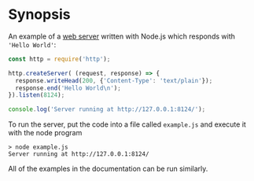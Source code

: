 # Synopsis

<!--type=misc-->

An example of a [web server][] written with Node.js which responds with
`'Hello World'`:

```js
const http = require('http');

http.createServer( (request, response) => {
  response.writeHead(200, {'Content-Type': 'text/plain'});
  response.end('Hello World\n');
}).listen(8124);

console.log('Server running at http://127.0.0.1:8124/');
```

To run the server, put the code into a file called `example.js` and execute
it with the node program

```
> node example.js
Server running at http://127.0.0.1:8124/
```

All of the examples in the documentation can be run similarly.

[web server]: http.html
